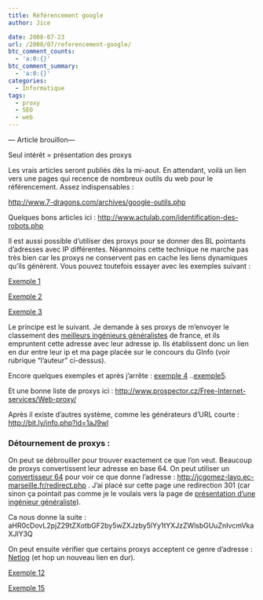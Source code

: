 ```yaml
---
title: Référencement google
author: Jice

date: 2008-07-23
url: /2008/07/referencement-google/
btc_comment_counts:
  - 'a:0:{}'
btc_comment_summary:
  - 'a:0:{}'
categories:
  - Informatique
tags:
  - proxy
  - SEO
  - web
---
```

&#8212; Article brouillon&#8212;

Seul intérêt = présentation des proxys

Les vrais articles seront publiés dès la mi-aout. En attendant, voilà un lien vers une pages qui recence de nombreux outils du web pour le référencement. Assez indispensables :

 <a href="http://www.7-dragons.com/archives/google-outils.php" target="_blank">http://www.7-dragons.com/archives/google-outils.php</a>

Quelques bons articles ici : <a href="http://www.actulab.com/identification-des-robots.php" target="_blank">http://www.actulab.com/identification-des-robots.php</a>

Il est aussi possible d&#8217;utiliser des proxys pour se donner des BL pointants d&#8217;adresses avec IP différentes. Néanmoins cette technique ne marche pas très bien car les proxys ne conservent pas en cache les liens dynamiques qu&#8217;ils génèrent. Vous pouvez toutefois essayer avec les exemples suivant :

<a rel="nofollow" href="http://www.phproxy.fr/index.php?q=aHR0cDovL3BlcnNvLmVjLW1hcnNlaWxsZS5mci9%2BamNnb21lei1sYXZvL3BhZ2VfcHJveHkucGhw&hl=ed" target="_blank">Exemple 1</a>

<a rel="nofollow" href="http://www.zelune.fr/?__new_url=aHR0cDovL2pjZ29tZXotbGF2by5wZXJzby5lYy1tYXJzZWlsbGUuZnIvcGFnZV9wcm94eS5waHA=#" target="_blank">Exemple 2</a>

<a rel="nofollow" href="http://www.webproxy.ws/index.php?q=aHR0cDovL2pjZ29tZXotbGF2by5wZXJzby5lYy1tYXJzZWlsbGUuZnIvcGFnZV9wcm94eS5waHA%3D&hl=ed">Exemple 3</a>

Le principe est le suivant. Je demande à ses proxys de m&#8217;envoyer le classement des [meilleurs ingénieurs généralistes][1] de france, et ils empruntent cette adresse avec leur adresse ip. Ils établissent donc un lien en dur entre leur ip et ma page placée sur le concours du GInfo (voir rubrique &#8220;l&#8217;auteur&#8221; ci-dessus).

Encore quelques exemples et après j&#8217;arrête : <a rel="nofollow" href="http://www.zend2.com/browse.php?u=aHR0cDovL2pjZ29tZXotbGF2by5wZXJzby5lYy1tYXJzZWlsbGUuZnIvcGFnZV9wcm94eS5waHA%3D&b=31#" target="_blank">exemple 4</a> ..<a href="http://www.proxy4myspace.org/index.php?q=aHR0cDovL2pjZ29tZXotbGF2by5wZXJzby5lYy1tYXJzZWlsbGUuZnIvcGFnZV9wcm94eS5waHA%3D&hl=2e9" target="_blank">exemple5</a>.

Et une bonne liste de proxys ici : <a href="http://www.prospector.cz/Free-Internet-services/Web-proxy/" target="_blank">http://www.prospector.cz/Free-Internet-services/Web-proxy/</a>

Après il existe d&#8217;autres système, comme les générateurs d&#8217;URL courte : <a href="http://bit.ly/info.php?id=1aJ9wl" target="_blank">http://bit.ly/info.php?id=1aJ9wl</a>

### Détournement de proxys :

On peut se débrouiller pour trouver exactement ce que l&#8217;on veut. Beaucoup de proxys convertissent leur adresse en base 64. On peut utiliser un <a href="http://www.paulschou.com/tools/xlate/" target="_blank">convertisseur 64</a> pour voir ce que donne l&#8217;adresse : http://jcgomez-lavo.ec-marseille.fr/redirect.php . J&#8217;ai placé sur cette page une redirection 301 (car sinon ça pointait pas comme je le voulais vers la page de [présentation d&#8217;une ingénieur généraliste][2]).

Ca nous donne la suite : aHR0cDovL2pjZ29tZXotbGF2by5wZXJzby5lYy1tYXJzZWlsbGUuZnIvcmVkaXJlY3Q

On peut ensuite vérifier que certains proxys acceptent ce genre d&#8217;adresse : <a href="http://en.netlog.com/go/out/url=-aHR0cDovL2pjZ29tZXotbGF2by5wZXJzby5lYy1tYXJzZWlsbGUuZnIvcmVkaXJlY3Q" target="_blank">Netlog</a> (et hop un nouveau lien en dur).

<a href="http://www.carpfishinguk.co.uk/fisheries.htm?redirect:aHR0cDovL2pjZ29tZXotbGF2by5wZXJzby5lYy1tYXJzZWlsbGUuZnIvcmVkaXJlY3Q" target="_blank">Exemple 12</a>

<a href="http://www.tarad.com/_tarad/_templates/b/_modules/gotolink.php?aHR0cDovL2pjZ29tZXotbGF2by5wZXJzby5lYy1tYXJzZWlsbGUuZnIvcmVkaXJlY3Q" target="_blank">Exemple 15</a>

 [1]: http://jcgomez-lavo.perso.ec-marseille.fr/page_proxy.php
 [2]: ../../ingenieur-generaliste.html